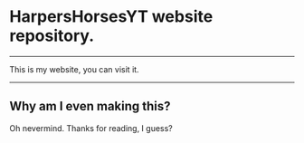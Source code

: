 # HarpersHorsesYT website repository.

----------------------------------------------------
This is my website, you can visit it. 

----------------------------------------------------

## Why am I even making this?
Oh nevermind. Thanks for reading, I guess?
